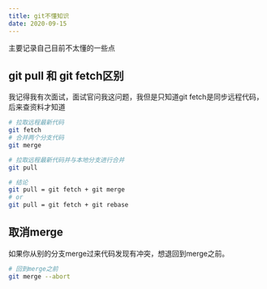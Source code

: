 ```yaml
---
title: git不懂知识
date: 2020-09-15
---
```

主要记录自己目前不太懂的一些点

## git pull 和 git fetch区别
我记得我有次面试，面试官问我这问题，我但是只知道git fetch是同步远程代码，后来查资料才知道
```sh
# 拉取远程最新代码
git fetch
# 合并两个分支代码
git merge 

# 拉取远程最新代码并与本地分支进行合并
git pull 

# 结论
git pull = git fetch + git merge
# or
git pull = git fetch + git rebase
```

## 取消merge
如果你从别的分支merge过来代码发现有冲突，想退回到merge之前。
```sh
# 回到merge之前
git merge --abort
```
